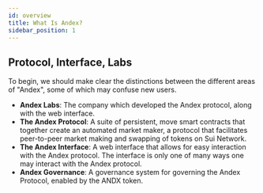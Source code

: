 ```yaml
---
id: overview
title: What Is Andex?
sidebar_position: 1
---
```


## Protocol, Interface, Labs

To begin, we should make clear the distinctions between the different areas of "Andex", some of which may confuse new users.

- **Andex Labs**: The company which developed the Andex protocol, along with the web interface.
- **The Andex Protocol**: A suite of persistent, move smart contracts that together create an automated market maker, a protocol that facilitates peer-to-peer market making and swapping of tokens on Sui Network.
- **The Andex Interface**: A web interface that allows for easy interaction with the Andex protocol. The interface is only one of many ways one may interact with the Andex protocol.
- **Andex Governance**: A governance system for governing the Andex Protocol, enabled by the ANDX token.